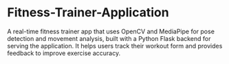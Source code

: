 # Fitness-Trainer-Application
A real-time fitness trainer app that uses OpenCV and MediaPipe for pose detection and movement analysis, built with a Python Flask backend for serving the application. It helps users track their workout form and provides feedback to improve exercise accuracy.
